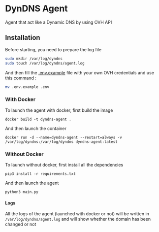 # DynDNS Agent

Agent that act like a Dynamic DNS by using OVH API

## Installation
Before starting, you need to prepare the log file 
```bash
sudo mkdir /var/log/dyndns
sudo touch /var/log/dyndns/agent.log
```
And then fill the [.env.example](.env.example) file with your own OVH credentials and use this command :
```bash
mv .env.example .env
```

### With Docker
To launch the agent with docker, first build the image
```
docker build -t dyndns-agent .
```
And then launch the container 
```
docker run -d --name=dyndns-agent --restart=always -v /var/log/dyndns:/var/log/dyndns dyndns-agent:latest
```

### Without Docker
To launch without docker, first install all the dependencies 
```
pip3 install -r requirements.txt
```
And then launch the agent
```
python3 main.py
```

#### Logs
All the logs of the agent (launched with docker or not) will be written in `/var/log/dyndns/agent.log` and will show whether the domain has been changed or not
